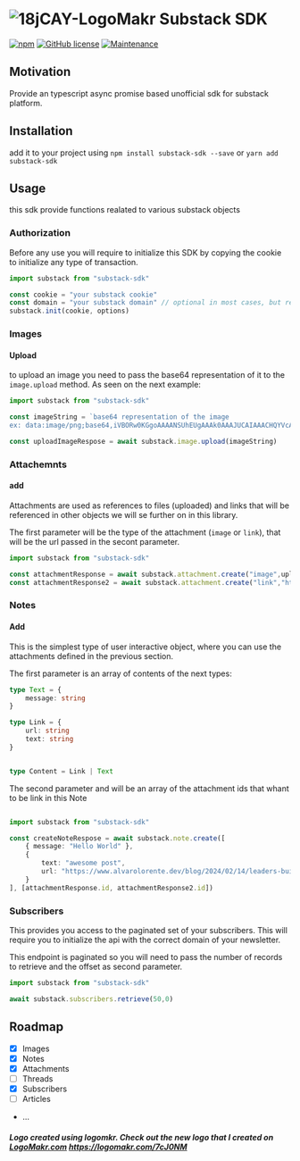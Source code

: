# ![18jCAY-LogoMakr](https://github.com/alvarolorentedev/substack-sdk/assets/3071208/6ead70e0-77a4-4f76-bfd5-f2581cac65ce) Substack SDK

[![npm](https://img.shields.io/npm/dt/substack-sdk.svg)](https://github.com/alvarolorentedev/substack-sdk)
[![GitHub license](https://img.shields.io/github/license/alvarolorentedev/substack-sdk.svg)](https://github.com/alvarolorentedev/substack-sdk/blob/master/LICENSE)
[![Maintenance](https://img.shields.io/badge/Maintained%3F-yes-green.svg)](https://GitHub.com/alvarolorentedev/substack-sdk/graphs/commit-activity)

## Motivation

Provide an typescript async promise based unofficial sdk for substack platform.

## Installation

add it to your project using `npm install substack-sdk --save` or `yarn add substack-sdk`

## Usage

this sdk provide functions realated to various substack objects

### Authorization

Before any use you will require to initialize this SDK by copying the cookie to initialize any type of transaction.

```ts
import substack from "substack-sdk"

const cookie = "your substack cookie"
const domain = "your substack domain" // optional in most cases, but required for things like subscribers
substack.init(cookie, options)
```

### Images

#### Upload

to upload an image you need to pass the base64 representation of it to the `image.upload` method. As seen on the next example:
```ts
import substack from "substack-sdk"

const imageString = `base64 representation of the image
ex: data:image/png;base64,iVBORw0KGgoAAAANSUhEUgAAAk0AAAJUCAIAAACHQYVcAAAACXBIWXMAAAsTAAALEwEAmpwYAAAgAElEQVR4nOy9WXMc130+fLpn3/...`

const uploadImageRespose = await substack.image.upload(imageString)

```

### Attachemnts

#### add

Attachments are used as references to files (uploaded) and links that will be referenced in other objects we will se further on in this library.

The first parameter will be the type of the attachment (`image` or `link`), that will be the url passed in the secont parameter.

```ts
import substack from "substack-sdk"

const attachmentResponse = await substack.attachment.create("image",uploadImageRespose.url)
const attachmentResponse2 = await substack.attachment.create("link","https://www.alvarolorente.dev/blog/2024/02/14/leaders-build-trust-managers-take-control-the-path-to-empowering-teams")

```

### Notes

#### Add

This is the simplest type of user interactive object, where you can use the attachments defined in the previous section.

The first parameter is an array of contents of the next types: 
```ts
type Text = {
    message: string
}

type Link = {
    url: string
    text: string
}


type Content = Link | Text
```
The second parameter and will be an array of the attachment ids that whant to be link in this Note 
```ts

import substack from "substack-sdk"

const createNoteRespose = await substack.note.create([
    { message: "Hello World" },
    { 
        text: "awesome post",
        url: "https://www.alvarolorente.dev/blog/2024/02/14/leaders-build-trust-managers-take-control-the-path-to-empowering-teams"
    }
], [attachmentResponse.id, attachmentResponse2.id])
```

### Subscribers

This provides you access to the paginated set of your subscribers. This will require you to initialize the api with the correct domain of your newsletter.
 
This endpoint is paginated so you will need to pass the number of records to retrieve and the offset as second parameter.

```ts
import substack from "substack-sdk"

await substack.subscribers.retrieve(50,0)
```

## Roadmap

- [x] Images
- [x] Notes
- [x] Attachments
- [ ] Threads
- [x] Subscribers
- [ ] Articles
- ...

##### Logo created using logomkr. Check out the new logo that I created on <a href="http://logomakr.com" title="Logo Makr">LogoMakr.com</a> https://logomakr.com/7cJ0NM